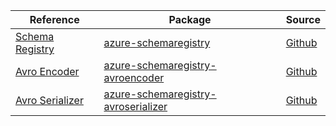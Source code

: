 | Reference | Package | Source |
|---|---|---|
|[Schema Registry](schemaregistry-readme.md)|[azure-schemaregistry](https://pypi.org/project/azure-schemaregistry)|[Github](https://github.com/Azure/azure-sdk-for-python/blob/main/sdk/schemaregistry/azure-schemaregistry)|
|[Avro Encoder](schemaregistry-avroencoder-readme.md)|[azure-schemaregistry-avroencoder](https://pypi.org/project/azure-schemaregistry-avroencoder)|[Github](https://github.com/Azure/azure-sdk-for-python/blob/main/sdk/schemaregistry/azure-schemaregistry-avroencoder)|
|[Avro Serializer](schemaregistry-avroserializer-readme.md)|[azure-schemaregistry-avroserializer](https://pypi.org/project/azure-schemaregistry-avroserializer)|[Github](https://github.com/Azure/azure-sdk-for-python/blob/main/sdk/schemaregistry/azure-schemaregistry-avroserializer)|
